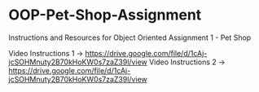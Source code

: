 # OOP-Pet-Shop-Assignment
Instructions and Resources for Object Oriented Assignment 1 - Pet Shop

Video Instructions 1 -> https://drive.google.com/file/d/1cAj-jcSOHMnuty2B70kHoKW0s7zaZ39l/view
Video Instructions 2 -> https://drive.google.com/file/d/1cAj-jcSOHMnuty2B70kHoKW0s7zaZ39l/view
